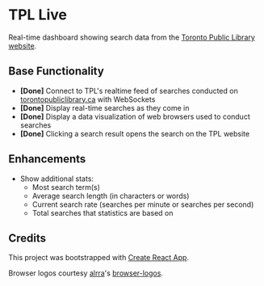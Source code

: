 # TPL Live

Real-time dashboard showing search data from the [Toronto Public Library website](https://www.torontopubliclibrary.ca/).

## Base Functionality

- **[Done]** Connect to TPL's realtime feed of searches conducted on [torontopubliclibrary.ca](https://torontopubliclibrary.ca) with WebSockets
- **[Done]** Display real-time searches as they come in
- **[Done]** Display a data visualization of web browsers used to conduct searches
- **[Done]** Clicking a search result opens the search on the TPL website

## Enhancements

- Show additional stats:
  - Most search term(s)
  - Average search length (in characters or words)
  - Current search rate (searches per minute or searches per second)
  - Total searches that statistics are based on

## Credits

This project was bootstrapped with [Create React App](https://github.com/facebookincubator/create-react-app).

Browser logos courtesy [alrra](https://github.com/alrra)'s [browser-logos](https://github.com/alrra/browser-logos).